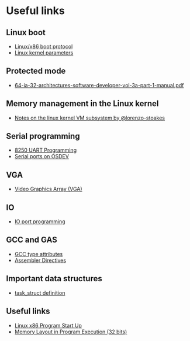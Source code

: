Useful links
========================

Linux boot
------------------------

* [Linux/x86 boot protocol](https://www.kernel.org/doc/Documentation/x86/boot.txt)
* [Linux kernel parameters](https://github.com/torvalds/linux/blob/16f73eb02d7e1765ccab3d2018e0bd98eb93d973/Documentation/admin-guide/kernel-parameters.rst)

Protected mode
------------------------

* [64-ia-32-architectures-software-developer-vol-3a-part-1-manual.pdf](http://www.intel.com/content/www/us/en/processors/architectures-software-developer-manuals.html)

Memory management in the Linux kernel
--------------------------------------

* [Notes on the linux kernel VM subsystem by @lorenzo-stoakes](https://github.com/lorenzo-stoakes/linux-vm-notes)

Serial programming
------------------------

* [8250 UART Programming](http://en.wikibooks.org/wiki/Serial_Programming/8250_UART_Programming#UART_Registers)
* [Serial ports on OSDEV](http://wiki.osdev.org/Serial_Ports)

VGA
------------------------

* [Video Graphics Array (VGA)](http://en.wikipedia.org/wiki/Video_Graphics_Array)

IO
------------------------

* [IO port programming](http://www.tldp.org/HOWTO/text/IO-Port-Programming)

GCC and GAS
------------------------

* [GCC type attributes](https://gcc.gnu.org/onlinedocs/gcc/Type-Attributes.html)
* [Assembler Directives](http://www.chemie.fu-berlin.de/chemnet/use/info/gas/gas_toc.html#TOC65)


Important data structures
--------------------------

* [task_struct definition](http://lxr.free-electrons.com/source/include/linux/sched.h#L1274)


Useful links
------------------------

* [Linux x86 Program Start Up](http://dbp-consulting.com/tutorials/debugging/linuxProgramStartup.html)
* [Memory Layout in Program Execution (32 bits)](http://fgiasson.com/articles/memorylayout.txt)

